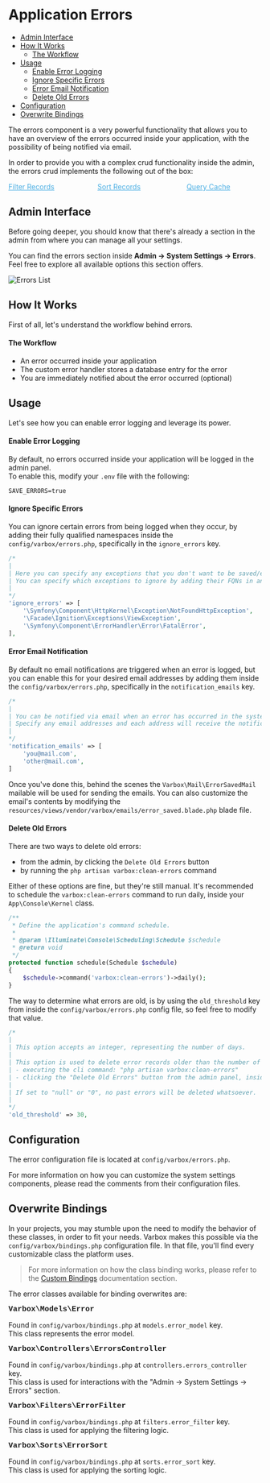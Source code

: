 # Application Errors

- [Admin Interface](#admin-interface)
- [How It Works](#how-it-works)
    - [The Workflow](#the-workflow)
- [Usage](#usage)
    - [Enable Error Logging](#enable-error-logging)
    - [Ignore Specific Errors](#ignore-specific-errors)
    - [Error Email Notification](#error-email-notification)
    - [Delete Old Errors](#delete-old-errors)
- [Configuration](#configuration)
- [Overwrite Bindings](#overwrite-bindings)

The errors component is a very powerful functionality that allows you to have an overview of the errors occurred inside your application, with the possibility of being notified via email.

In order to provide you with a complex crud functionality inside the admin, the errors crud implements the following out of the box:

<style>
    #available-filter-operators-list > p {
        column-count: 3; -moz-column-count: 3; -webkit-column-count: 3;
        column-gap: 2em; -moz-column-gap: 2em; -webkit-column-gap: 2em;
    }

    #available-filter-operators-list a {
        display: block;
        color: #4AAEE3;
    }
</style>
<div id="available-filter-operators-list" markdown="1">

[Filter Records](/docs/{{version}}/filter-records)
[Sort Records](/docs/{{version}}/sort-records)
[Query Cache](/docs/{{version}}/query-cache)

</div>

<a name="admin-interface"></a>
## Admin Interface

Before going deeper, you should know that there's already a section in the admin from where you can manage all your settings.

You can find the errors section inside **Admin -> System Settings -> Errors**.   
Feel free to explore all available options this section offers.

![Errors List](/docs/{{version}}/errors-list.png)

<a name="how-it-works"></a>
## How It Works

First of all, let's understand the workflow behind errors.

<a name="the-workflow"></a>
#### The Workflow

- An error occurred inside your application
- The custom error handler stores a database entry for the error
- You are immediately notified about the error occurred (optional)

<a name="usage"></a>
## Usage

Let's see how you can enable error logging and leverage its power.

<a name="enable-error-logging"></a>
#### Enable Error Logging

By default, no errors occurred inside your application will be logged in the admin panel.   
To enable this, modify your `.env` file with the following:

```
SAVE_ERRORS=true
``` 

<a name="ignore-specific-errors"></a>
#### Ignore Specific Errors

You can ignore certain errors from being logged when they occur, by adding their fully qualified namespaces inside the `config/varbox/errors.php`, specifically in the `ignore_errors` key.

```php
/*
|
| Here you can specify any exceptions that you don't want to be saved/emailed.
| You can specify which exceptions to ignore by adding their FQNs in an array format.
|
*/
'ignore_errors' => [
    '\Symfony\Component\HttpKernel\Exception\NotFoundHttpException',
    '\Facade\Ignition\Exceptions\ViewException',
    '\Symfony\Component\ErrorHandler\Error\FatalError',
],
```

<a name="error-email-notification"></a>
#### Error Email Notification

By default no email notifications are triggered when an error is logged, but you can enable this for your desired email addresses by adding them inside the `config/varbox/errors.php`, specifically in the `notification_emails` key.

```php
/*
|
| You can be notified via email when an error has occurred in the system.
| Specify any email addresses and each address will receive the notifications.
|
*/
'notification_emails' => [
    'you@mail.com',
    'other@mail.com',
]
```

Once you've done this, behind the scenes the `Varbox\Mail\ErrorSavedMail` mailable will be used for sending the emails. 
You can also customize the email's contents by modifying the `resources/views/vendor/varbox/emails/error_saved.blade.php` blade file.

<a name="delete-old-errors"></a>
#### Delete Old Errors

There are two ways to delete old errors:
- from the admin, by clicking the `Delete Old Errors` button
- by running the `php artisan varbox:clean-errors` command

Either of these options are fine, but they're still manual. It's recommended to schedule the `varbox:clean-errors` command to run daily, inside your `App\Console\Kernel` class.

```php
/**
 * Define the application's command schedule.
 *
 * @param \Illuminate\Console\Scheduling\Schedule $schedule
 * @return void
 */
protected function schedule(Schedule $schedule)
{
    $schedule->command('varbox:clean-errors')->daily();
}
```

The way to determine what errors are old, is by using the `old_threshold` key from inside the `config/varbox/errors.php` config file, so feel free to modify that value.

```php
/*
|
| This option accepts an integer, representing the number of days.
|
| This option is used to delete error records older than the number of days supplied when:
| - executing the cli command: "php artisan varbox:clean-errors"
| - clicking the "Delete Old Errors" button from the admin panel, inside the error list view
|
| If set to "null" or "0", no past errors will be deleted whatsoever.
|
*/
'old_threshold' => 30,
```

<a name="configuration"></a>
## Configuration

The error configuration file is located at `config/varbox/errors.php`.

For more information on how you can customize the system settings components, please read the comments from their configuration files.

<a name="overwrite-bindings"></a>
## Overwrite Bindings

In your projects, you may stumble upon the need to modify the behavior of these classes, in order to fit your needs.
Varbox makes this possible via the `config/varbox/bindings.php` configuration file. In that file, you'll find every customizable class the platform uses.

> For more information on how the class binding works, please refer to the [Custom Bindings](/docs/{{version}}/custom-bindings) documentation section.

<style>
    p.overwrite-class {
        display: block;
        font-family: SFMono-Regular,Menlo,Monaco,Consolas,Liberation Mono,Courier New,monospace;
        font-weight: 600;
        font-size: 15px;
        margin: 0;
    }
</style>

The error classes available for binding overwrites are:

<p class="overwrite-class">Varbox\Models\Error</p>

Found in `config/varbox/bindings.php` at `models.error_model` key.   
This class represents the error model.

<p class="overwrite-class">Varbox\Controllers\ErrorsController</p>

Found in `config/varbox/bindings.php` at `controllers.errors_controller` key.   
This class is used for interactions with the "Admin -> System Settings -> Errors" section.

<p class="overwrite-class">Varbox\Filters\ErrorFilter</p>

Found in `config/varbox/bindings.php` at `filters.error_filter` key.   
This class is used for applying the filtering logic.

<p class="overwrite-class">Varbox\Sorts\ErrorSort</p>

Found in `config/varbox/bindings.php` at `sorts.error_sort` key.   
This class is used for applying the sorting logic.
